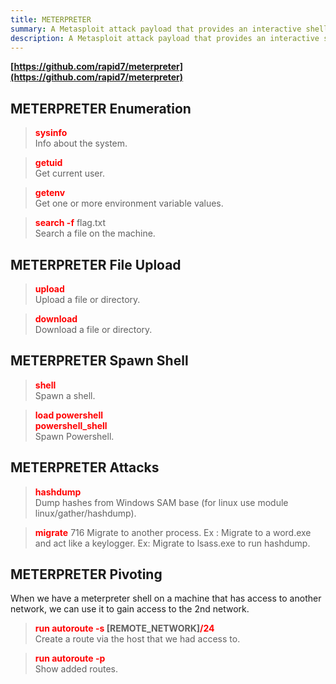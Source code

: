 ```yaml
---
title: METERPRETER
summary: A Metasploit attack payload that provides an interactive shell.
description: A Metasploit attack payload that provides an interactive shell.
---
```


**[https://github.com/rapid7/meterpreter](https://github.com/rapid7/meterpreter)**

## METERPRETER Enumeration


 > 
 > **<font color=red>sysinfo</font>**</br>
 > Info about the system.

 > 
 > **<font color=red>getuid</font>**</br>
 > Get current user.

 > 
 > **<font color=red>getenv</font>**</br>
 > Get one or more environment variable values.

 > 
 > **<font color=red>search -f</font>** flag.txt</br>
 > Search a file on the machine.

## METERPRETER File Upload


 > 
 > **<font color=red>upload</font>**</br>
 > Upload a file or directory.

 > 
 > **<font color=red>download</font>**</br>
 > Download a file or directory.

## METERPRETER Spawn Shell


 > 
 > **<font color=red>shell</font>**</br>
 > Spawn a shell.

 > 
 > **<font color=red>load powershell</font>**</br>
 > **<font color=red>powershell_shell</font>**</br>
 > Spawn Powershell.

## METERPRETER Attacks


 > 
 > **<font color=red>hashdump</font>**</br>
 > Dump hashes from Windows SAM base (for linux use module  linux/gather/hashdump). 

 > 
 > **<font color=red>migrate</font>** 716
 > Migrate to another process. 
 > Ex : Migrate to a word.exe and act like a keylogger.
 > Ex: Migrate to lsass.exe to run hashdump.

## METERPRETER Pivoting

When we have a meterpreter shell on a machine that has access to another network, we can use it to gain access to the 2nd network.

 > 
 > **<font color=red>run autoroute -s</font> \[REMOTE_NETWORK\]<font color=red>/24</font>**</br>
 > Create a route via the host that we had access to.

 > 
 > **<font color=red>run autoroute -p</font>**</br>
 > Show added routes.
